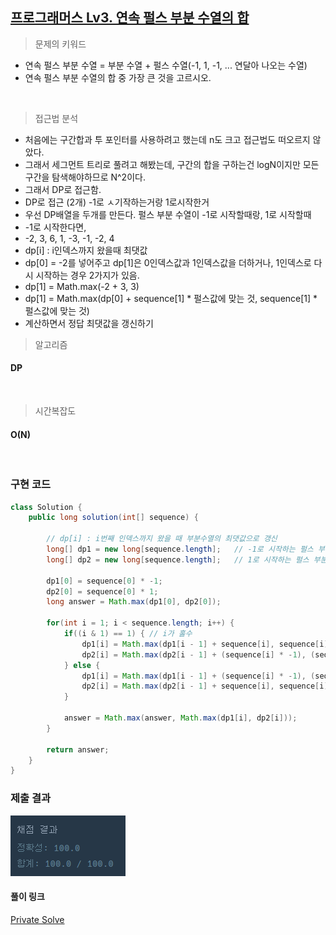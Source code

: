 ## [프로그래머스 Lv3. 연속 펄스 부분 수열의 합](https://school.programmers.co.kr/learn/courses/30/lessons/161988)

> 문제의 키워드

- 연속 펄스 부분 수열 = 부분 수열 + 펄스 수열(-1, 1, -1, ... 연달아 나오는 수열)
- 연속 펄스 부분 수열의 합 중 가장 큰 것을 고르시오.

<br/>


> 접근법 분석
- 처음에는 구간합과 투 포인터를 사용하려고 했는데 n도 크고 접근법도 떠오르지 않았다.
- 그래서 세그먼트 트리로 풀려고 해봤는데, 구간의 합을 구하는건 logN이지만 모든 구간을 탐색해야하므로 N^2이다.
- 그래서 DP로 접근함.
- DP로 접근 (2개) -1로 ㅅ기작하는거랑 1로시작한거
- 우선 DP배열을 두개를 만든다. 펄스 부분 수열이 -1로 시작할때랑, 1로 시작할때
- -1로 시작한다면, 
- -2, 3, 6, 1, -3, -1, -2, 4
- dp[i] : i인덱스까지 왔을때 최댓값
- dp[0] = -2를 넣어주고 dp[1]은 0인덱스값과 1인덱스값을 더하거나, 1인덱스로 다시 시작하는 경우 2가지가 있음.
- dp[1] = Math.max(-2 + 3, 3)
- dp[1] = Math.max(dp[0] + sequence[1] * 펄스값에 맞는 것, sequence[1] * 펄스값에 맞는 것)
- 계산하면서 정답 최댓값을 갱신하기

> 알고리즘

#### DP


<br/>

> 시간복잡도
#### O(N)

<br/>

### 구현 코드

```java
class Solution {
    public long solution(int[] sequence) {
        
        // dp[i] : i번째 인덱스까지 왔을 때 부분수열의 최댓값으로 갱신
        long[] dp1 = new long[sequence.length];   // -1로 시작하는 펄스 부분 수열
        long[] dp2 = new long[sequence.length];   // 1로 시작하는 펄스 부분 수열
        
        dp1[0] = sequence[0] * -1;  
        dp2[0] = sequence[0] * 1;
        long answer = Math.max(dp1[0], dp2[0]);
        
        for(int i = 1; i < sequence.length; i++) { 
            if((i & 1) == 1) { // i가 홀수
                dp1[i] = Math.max(dp1[i - 1] + sequence[i], sequence[i]);
                dp2[i] = Math.max(dp2[i - 1] + (sequence[i] * -1), (sequence[i] * -1));
            } else {
                dp1[i] = Math.max(dp1[i - 1] + (sequence[i] * -1), (sequence[i] * -1));
                dp2[i] = Math.max(dp2[i - 1] + sequence[i], sequence[i]);
            }

            answer = Math.max(answer, Math.max(dp1[i], dp2[i]));
        }
            
        return answer;
    }
}

```

### 제출 결과

![제출결과](./result.png)

#### 풀이 링크

[Private Solve](https://github.com/The-Four-Error-Pickers/Algorithm-Study/tree/main/Private%20Solve/프로그래머스/161988.%20%EC%97%B0%EC%86%8D%20%ED%8E%84%EC%8A%A4%20%EB%B6%80%EB%B6%84%20%EC%88%98%EC%97%B4%EC%9D%98%20%ED%95%A9/JunHo/2024-11-29T19454)
